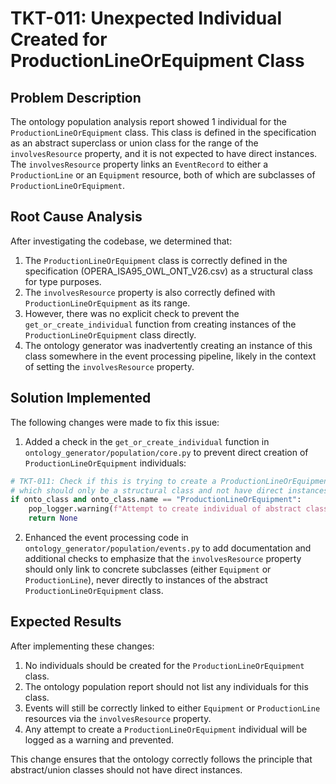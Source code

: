 # TKT-011: Unexpected Individual Created for ProductionLineOrEquipment Class

## Problem Description

The ontology population analysis report showed 1 individual for the `ProductionLineOrEquipment` class. This class is defined in the specification as an abstract superclass or union class for the range of the `involvesResource` property, and it is not expected to have direct instances. The `involvesResource` property links an `EventRecord` to either a `ProductionLine` or an `Equipment` resource, both of which are subclasses of `ProductionLineOrEquipment`.

## Root Cause Analysis

After investigating the codebase, we determined that:

1. The `ProductionLineOrEquipment` class is correctly defined in the specification (OPERA_ISA95_OWL_ONT_V26.csv) as a structural class for type purposes.
2. The `involvesResource` property is also correctly defined with `ProductionLineOrEquipment` as its range.
3. However, there was no explicit check to prevent the `get_or_create_individual` function from creating instances of the `ProductionLineOrEquipment` class directly.
4. The ontology generator was inadvertently creating an instance of this class somewhere in the event processing pipeline, likely in the context of setting the `involvesResource` property.

## Solution Implemented

The following changes were made to fix this issue:

1. Added a check in the `get_or_create_individual` function in `ontology_generator/population/core.py` to prevent direct creation of `ProductionLineOrEquipment` individuals:
```python
# TKT-011: Check if this is trying to create a ProductionLineOrEquipment individual,
# which should only be a structural class and not have direct instances
if onto_class and onto_class.name == "ProductionLineOrEquipment":
    pop_logger.warning(f"Attempt to create individual of abstract class ProductionLineOrEquipment with base '{individual_name_base}'. This class should not have direct instances.")
    return None
```

2. Enhanced the event processing code in `ontology_generator/population/events.py` to add documentation and additional checks to emphasize that the `involvesResource` property should only link to concrete subclasses (either `Equipment` or `ProductionLine`), never directly to instances of the abstract `ProductionLineOrEquipment` class.

## Expected Results

After implementing these changes:

1. No individuals should be created for the `ProductionLineOrEquipment` class.
2. The ontology population report should not list any individuals for this class.
3. Events will still be correctly linked to either `Equipment` or `ProductionLine` resources via the `involvesResource` property.
4. Any attempt to create a `ProductionLineOrEquipment` individual will be logged as a warning and prevented.

This change ensures that the ontology correctly follows the principle that abstract/union classes should not have direct instances. 
